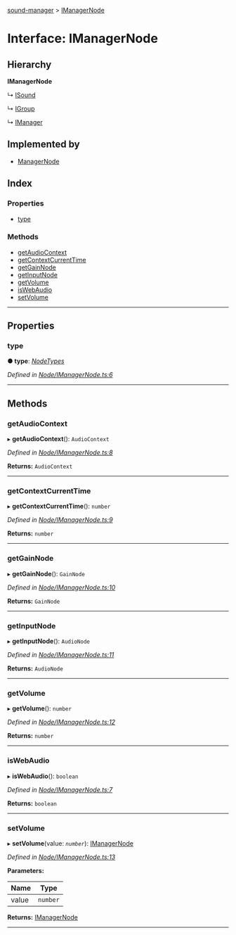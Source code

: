 [sound-manager](../README.md) > [IManagerNode](../interfaces/imanagernode.md)

# Interface: IManagerNode

## Hierarchy

**IManagerNode**

↳  [ISound](isound.md)

↳  [IGroup](igroup.md)

↳  [IManager](imanager.md)

## Implemented by

* [ManagerNode](../classes/managernode.md)

## Index

### Properties

* [type](imanagernode.md#type)

### Methods

* [getAudioContext](imanagernode.md#getaudiocontext)
* [getContextCurrentTime](imanagernode.md#getcontextcurrenttime)
* [getGainNode](imanagernode.md#getgainnode)
* [getInputNode](imanagernode.md#getinputnode)
* [getVolume](imanagernode.md#getvolume)
* [isWebAudio](imanagernode.md#iswebaudio)
* [setVolume](imanagernode.md#setvolume)

---

## Properties

<a id="type"></a>

###  type

**● type**: *[NodeTypes](../enums/nodetypes.md)*

*Defined in [Node/IManagerNode.ts:6](https://github.com/furkleindustries/sound-manager/blob/5232f22/src/Node/IManagerNode.ts#L6)*

___

## Methods

<a id="getaudiocontext"></a>

###  getAudioContext

▸ **getAudioContext**(): `AudioContext`

*Defined in [Node/IManagerNode.ts:8](https://github.com/furkleindustries/sound-manager/blob/5232f22/src/Node/IManagerNode.ts#L8)*

**Returns:** `AudioContext`

___
<a id="getcontextcurrenttime"></a>

###  getContextCurrentTime

▸ **getContextCurrentTime**(): `number`

*Defined in [Node/IManagerNode.ts:9](https://github.com/furkleindustries/sound-manager/blob/5232f22/src/Node/IManagerNode.ts#L9)*

**Returns:** `number`

___
<a id="getgainnode"></a>

###  getGainNode

▸ **getGainNode**(): `GainNode`

*Defined in [Node/IManagerNode.ts:10](https://github.com/furkleindustries/sound-manager/blob/5232f22/src/Node/IManagerNode.ts#L10)*

**Returns:** `GainNode`

___
<a id="getinputnode"></a>

###  getInputNode

▸ **getInputNode**(): `AudioNode`

*Defined in [Node/IManagerNode.ts:11](https://github.com/furkleindustries/sound-manager/blob/5232f22/src/Node/IManagerNode.ts#L11)*

**Returns:** `AudioNode`

___
<a id="getvolume"></a>

###  getVolume

▸ **getVolume**(): `number`

*Defined in [Node/IManagerNode.ts:12](https://github.com/furkleindustries/sound-manager/blob/5232f22/src/Node/IManagerNode.ts#L12)*

**Returns:** `number`

___
<a id="iswebaudio"></a>

###  isWebAudio

▸ **isWebAudio**(): `boolean`

*Defined in [Node/IManagerNode.ts:7](https://github.com/furkleindustries/sound-manager/blob/5232f22/src/Node/IManagerNode.ts#L7)*

**Returns:** `boolean`

___
<a id="setvolume"></a>

###  setVolume

▸ **setVolume**(value: *`number`*): [IManagerNode](imanagernode.md)

*Defined in [Node/IManagerNode.ts:13](https://github.com/furkleindustries/sound-manager/blob/5232f22/src/Node/IManagerNode.ts#L13)*

**Parameters:**

| Name | Type |
| ------ | ------ |
| value | `number` |

**Returns:** [IManagerNode](imanagernode.md)

___

